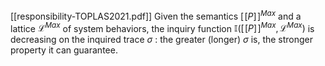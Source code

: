 [[responsibility-TOPLAS2021.pdf]]
Given the semantics $[\![P]\!]^{Max}$ and a lattice $\mathcal L ^{Max}$ of system behaviors, the inquiry function $\mathbb I ([\![P]\!]^{Max}, \mathcal L ^{Max})$ is decreasing on the inquired trace $\sigma$ : the greater (longer) $\sigma$ is, the stronger property it can guarantee.